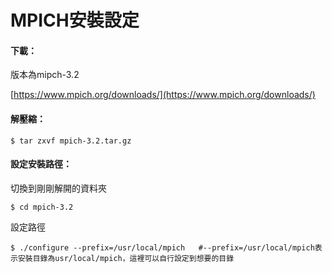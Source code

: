 # MPICH安裝設定

#### 下載：

版本為mipch-3.2

[https://www.mpich.org/downloads/](https://www.mpich.org/downloads/)

#### 解壓縮：

```
$ tar zxvf mpich-3.2.tar.gz
```

#### 設定安裝路徑：

切換到剛剛解開的資料夾

```
$ cd mpich-3.2
```

設定路徑

```
$ ./configure --prefix=/usr/local/mpich   #--prefix=/usr/local/mpich表示安裝目錄為usr/local/mpich，這裡可以自行設定到想要的目錄
```



